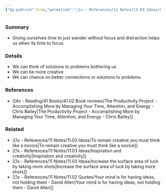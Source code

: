 ```yaml
---
{"dg-publish":true,"permalink":"/1x - References/11 Notes/11.03 Ideas/Give your mind time to wander to improve productivity/","title":"Give your mind time to wander to improve productivity","created":"2023-10-29T23:42:58.000+03:00","updated":"2024-02-14T20:18:31.661+03:00"}
---
```



### Summary
- Giving ourselves time to just wander without focus and distraction helps us when its time to focus

### Details
- We can think of solutions to problems bothering us
- We can be more creative
- We can chance on better connections or solutions to problems.

### References
- [[4x - Reading/41 Books/41.02 Book reviews/The Productivity Project - Accomplishing More by Managing Your Time, Attention, and Energy - Chris Bailey\|The Productivity Project - Accomplishing More by Managing Your Time, Attention, and Energy - Chris Bailey]]

### Related
- [[1x - References/11 Notes/11.03 Ideas/To remain creative you must think like a novice\|To remain creative you must think like a novice]]
- [[1x - References/11 Notes/11.03 Ideas/Inspiration and creativity\|Inspiration and creativity]]
- [[1x - References/11 Notes/11.03 Ideas/Increase the surface area of luck by taking more shots\|Increase the surface area of luck by taking more shots]]
- [[1x - References/11 Notes/11.02 Quotes/Your mind is for having ideas, not holding them - David Allen\|Your mind is for having ideas, not holding them - David Allen]]
